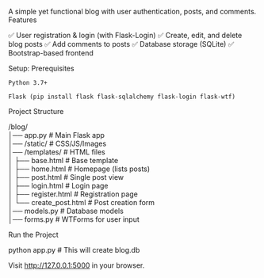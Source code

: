 A simple yet functional blog with user authentication, posts, and comments.
Features

✅ User registration & login (with Flask-Login)
✅ Create, edit, and delete blog posts
✅ Add comments to posts
✅ Database storage (SQLite)
✅ Bootstrap-based frontend


Setup:
Prerequisites

    Python 3.7+

    Flask (pip install flask flask-sqlalchemy flask-login flask-wtf)

Project Structure

/blog/  
│── app.py                # Main Flask app  
│── /static/              # CSS/JS/Images  
│── /templates/           # HTML files  
│   ├── base.html         # Base template  
│   ├── home.html         # Homepage (lists posts)  
│   ├── post.html         # Single post view  
│   ├── login.html        # Login page  
│   ├── register.html     # Registration page  
│   └── create_post.html  # Post creation form  
│── models.py             # Database models  
│── forms.py              # WTForms for user input  


Run the Project

python app.py  # This will create blog.db

Visit http://127.0.0.1:5000 in your browser.
